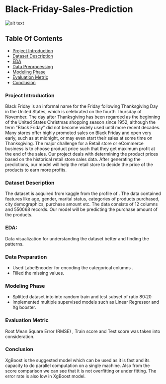 # Black-Friday-Sales-Prediction
![alt text](https://searchengineland.com/figz/wp-content/seloads/2014/12/black-friday1-ss-1920.jpg "Black Friday Sales Prediction")

## Table Of Contents
  - [Project Introduction](#project-introduction)
  - [Dataset Description](#dataset-description)
  - [EDA](#eda)
  - [Data Preprocessing](#data-preparation)
  - [Modeling Phase](#modeling-phase)
  - [Evaluation Metric](#evaluation-metric)
  - [Conclusion](#conclusion)

### Project Introduction
Black Friday is an informal name for the Friday following Thanksgiving Day in the United States, which is celebrated on the fourth Thursday of November. The day after Thanksgiving has been regarded as the beginning of the United States Christmas shopping season since 1952, although the term "Black Friday" did not become widely used until more recent decades. Many stores offer highly promoted sales on Black Friday and open very early, such as at midnight, or may even start their sales at some time on Thanksgiving. The major challenge for a Retail store or eCommerce business is to choose product price such that they get maximum profit at the end of the sales. Our project deals with determining the product prices based on the historical retail store sales data. After generating the predictions, our model will help the retail store to decide the price of the products to earn more profits.

### Dataset Description
The dataset is acquired from kaggle from the profile of . The data contained features like age, gender, marital status, categories of products purchased, city demographics, purchase amount etc. The data consists of 12 columns and 550068 records. Our model will be predicting the purchase amount of the products.

###  EDA:
  Data visualization for understanding the dataset better and finding the patterns.

### Data Preparation
* Used LabelEncoder for encoding the categorical columns .
* Filled the missing values.

### Modeling Phase
- Splitted dataset into into random train and test subset of ratio 80:20
- Implemented multiple supervised models such as Linear Regressor and Xg booster.

### Evaluation Metric
Root Mean Square Error (RMSE) , Train score and Test score was taken into consideration.

### Conclusion
XgBoost is the suggested model which can be used as it is fast and its capacity to do parallel computation on a single machine.
Also from the score comparison we can see that it is not overfitting or under fitting.
The error rate is also low in XgBoost model.

